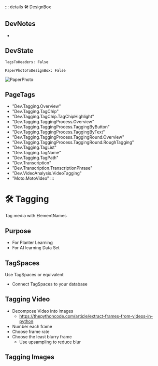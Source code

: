 ::: details 🛠 <dev>DesignBox</dev>

## DevNotes

-

## DevState

`TagsToHeaders: False`

`PaperPhotoToDesignBox: False`

![PaperPhoto](/PaperPhoto/0019.jpg)
<h2>PageTags</h2>

- "Dev.Tagging.Overview"
- "Dev.Tagging.TagChip"
- "Dev.Tagging.TagChip.TagChipHighlight"
- "Dev.Tagging.TaggingProcess.Overview"
- "Dev.Tagging.TaggingProcess.TaggingByButton"
- "Dev.Tagging.TaggingProcess.TaggingByText"
- "Dev.Tagging.TaggingProcess.TaggingRound.Overview"
- "Dev.Tagging.TaggingProcess.TaggingRound.RoughTagging"
- "Dev.Tagging.TagList"
- "Dev.Tagging.TagName"
- "Dev.Tagging.TagPath"
- "Dev.Transcription"
- "Dev.Transcription.TranscriptionPhrase"
- "Dev.VideoAnalysis.VideoTagging"
- "Moto.MotoVideo"
:::

# 🛠 Tagging

Tag media with ElementNames

## Purpose

- For Planter Learning
- For AI learning Data Set

## TagSpaces

Use TagSpaces or equivalent

- Connect TagSpaces to your database

## Tagging Video

- Decompose Video into images
    - <https://thepythoncode.com/article/extract-frames-from-videos-in-python>
- Number each frame
- Choose frame rate
- Choose the least blurry frame
    - Use upsampling to reduce blur

## Tagging Images
